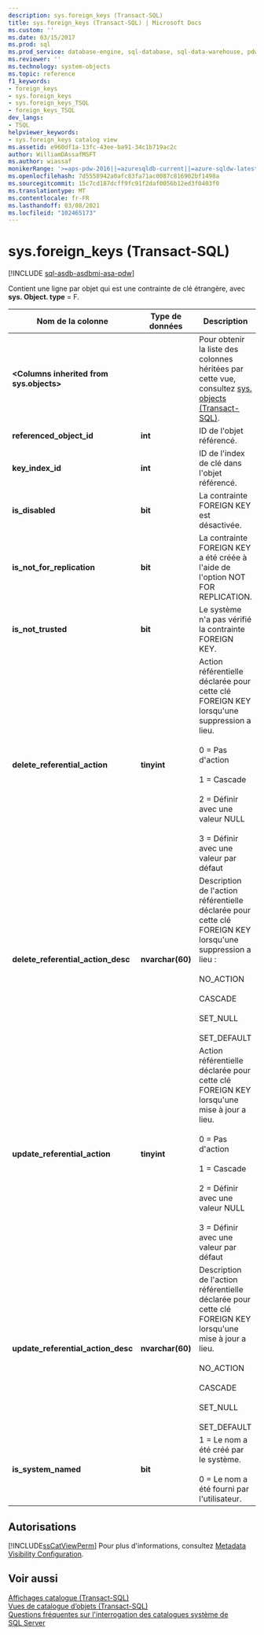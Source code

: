 ```yaml
---
description: sys.foreign_keys (Transact-SQL)
title: sys.foreign_keys (Transact-SQL) | Microsoft Docs
ms.custom: ''
ms.date: 03/15/2017
ms.prod: sql
ms.prod_service: database-engine, sql-database, sql-data-warehouse, pdw
ms.reviewer: ''
ms.technology: system-objects
ms.topic: reference
f1_keywords:
- foreign_keys
- sys.foreign_keys
- sys.foreign_keys_TSQL
- foreign_keys_TSQL
dev_langs:
- TSQL
helpviewer_keywords:
- sys.foreign_keys catalog view
ms.assetid: e960df1a-13fc-43ee-ba91-34c1b719ac2c
author: WilliamDAssafMSFT
ms.author: wiassaf
monikerRange: '>=aps-pdw-2016||=azuresqldb-current||=azure-sqldw-latest||>=sql-server-2016||>=sql-server-linux-2017||=azuresqldb-mi-current'
ms.openlocfilehash: 7d5558942a0afc83fa71ac0087c816902bf1498a
ms.sourcegitcommit: 15c7cd187dcff9fc91f2daf0056b12ed3f0403f0
ms.translationtype: MT
ms.contentlocale: fr-FR
ms.lasthandoff: 03/08/2021
ms.locfileid: "102465173"
---
```

# <a name="sysforeign_keys-transact-sql"></a>sys.foreign_keys (Transact-SQL)
[!INCLUDE [sql-asdb-asdbmi-asa-pdw](../../includes/applies-to-version/sql-asdb-asdbmi-asa-pdw.md)]

  Contient une ligne par objet qui est une contrainte de clé étrangère, avec **sys. Object. type** = F.  
  
|Nom de la colonne|Type de données|Description|  
|-----------------|---------------|-----------------|  
|**\<Columns inherited from sys.objects>**||Pour obtenir la liste des colonnes héritées par cette vue, consultez [sys. objects &#40;Transact-SQL&#41;](../../relational-databases/system-catalog-views/sys-objects-transact-sql.md).|  
|**referenced_object_id**|**int**|ID de l'objet référencé.|  
|**key_index_id**|**int**|ID de l'index de clé dans l'objet référencé.|  
|**is_disabled**|**bit**|La contrainte FOREIGN KEY est désactivée.|  
|**is_not_for_replication**|**bit**|La contrainte FOREIGN KEY a été créée à l'aide de l'option NOT FOR REPLICATION.|  
|**is_not_trusted**|**bit**|Le système n'a pas vérifié la contrainte FOREIGN KEY.|  
|**delete_referential_action**|**tinyint**|Action référentielle déclarée pour cette clé FOREIGN KEY lorsqu'une suppression a lieu.<br /><br /> 0 = Pas d'action<br /><br /> 1 = Cascade<br /><br /> 2 = Définir avec une valeur NULL<br /><br /> 3 = Définir avec une valeur par défaut|  
|**delete_referential_action_desc**|**nvarchar(60)**|Description de l'action référentielle déclarée pour cette clé FOREIGN KEY lorsqu'une suppression a lieu :<br /><br /> NO_ACTION<br /><br /> CASCADE<br /><br /> SET_NULL<br /><br /> SET_DEFAULT|  
|**update_referential_action**|**tinyint**|Action référentielle déclarée pour cette clé FOREIGN KEY lorsqu'une mise à jour a lieu.<br /><br /> 0 = Pas d'action<br /><br /> 1 = Cascade<br /><br /> 2 = Définir avec une valeur NULL<br /><br /> 3 = Définir avec une valeur par défaut|  
|**update_referential_action_desc**|**nvarchar(60)**|Description de l'action référentielle déclarée pour cette clé FOREIGN KEY lorsqu'une mise à jour a lieu.<br /><br /> NO_ACTION<br /><br /> CASCADE<br /><br /> SET_NULL<br /><br /> SET_DEFAULT|  
|**is_system_named**|**bit**|1 = Le nom a été créé par le système.<br /><br /> 0 = Le nom a été fourni par l'utilisateur.|  
  
## <a name="permissions"></a>Autorisations  
 [!INCLUDE[ssCatViewPerm](../../includes/sscatviewperm-md.md)] Pour plus d'informations, consultez [Metadata Visibility Configuration](../../relational-databases/security/metadata-visibility-configuration.md).  
  
## <a name="see-also"></a>Voir aussi  
 [Affichages catalogue &#40;Transact-SQL&#41;](../../relational-databases/system-catalog-views/catalog-views-transact-sql.md)   
 [Vues de catalogue d’objets &#40;Transact-SQL&#41;](../../relational-databases/system-catalog-views/object-catalog-views-transact-sql.md)   
 [Questions fréquentes sur l'interrogation des catalogues système de SQL Server](../../relational-databases/system-catalog-views/querying-the-sql-server-system-catalog-faq.yml)  
  
  
